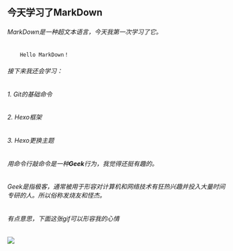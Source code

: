 ## 今天学习了MarkDown
###### MarkDown是一种超文本语言，今天我第一次学习了它。

        Hello MarkDown！

###### 接下来我还会学习：

###### 1. Git的基础命令
###### 2. Hexo框架
###### 3. Hexo更换主题

###### 用命令行敲命令是一种**Geek**行为，我觉得还挺有趣的。

###### Geek是指极客，通常被用于形容对计算机和网络技术有狂热兴趣并投入大量时间专研的人。所以俗称发烧友和怪杰。

###### 有点意思，下面这张gif可以形容我的心情

![](https://qgt-style.oss-cn-hangzhou.aliyuncs.com/newcoursep4/g1/g1-2-2/tenor.gif)
